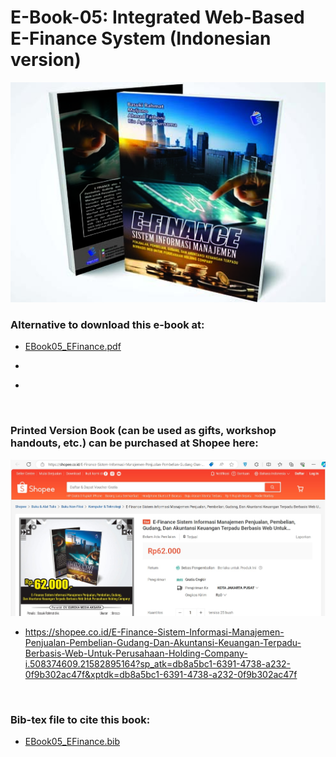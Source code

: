 # E-Book-05: Integrated Web-Based E-Finance System (Indonesian version)

<p align="center">
  <img src="https://github.com/bsrahmat/ebook-05/blob/main/E-FINANCE.jpg" alt="" class="img-responsive" width="700">
</p>

### Alternative to download this e-book at:

- <a href="https://github.com/bsrahmat/ebook-05/blob/main/EBook05_EFinance.pdf" target="_blank">EBook05_EFinance.pdf</a>

- <a href="" target="_blank"></a>

- <a href="" target="_blank"></a>

<br>

### Printed Version Book (can be used as gifts, workshop handouts, etc.) can be purchased at Shopee here:

<p align="center">
<a href="https://shopee.co.id/E-Finance-Sistem-Informasi-Manajemen-Penjualan-Pembelian-Gudang-Dan-Akuntansi-Keuangan-Terpadu-Berbasis-Web-Untuk-Perusahaan-Holding-Company-i.508374609.21582895164?sp_atk=db8a5bc1-6391-4738-a232-0f9b302ac47f&xptdk=db8a5bc1-6391-4738-a232-0f9b302ac47f" target="_blank"><img src="https://github.com/bsrahmat/ebook-05/blob/main/shopee_book05.jpg" alt="" class="img-responsive" width="700">
</a>
</p>

- <a href="https://shopee.co.id/E-Finance-Sistem-Informasi-Manajemen-Penjualan-Pembelian-Gudang-Dan-Akuntansi-Keuangan-Terpadu-Berbasis-Web-Untuk-Perusahaan-Holding-Company-i.508374609.21582895164?sp_atk=db8a5bc1-6391-4738-a232-0f9b302ac47f&xptdk=db8a5bc1-6391-4738-a232-0f9b302ac47f" target="_blank">https://shopee.co.id/E-Finance-Sistem-Informasi-Manajemen-Penjualan-Pembelian-Gudang-Dan-Akuntansi-Keuangan-Terpadu-Berbasis-Web-Untuk-Perusahaan-Holding-Company-i.508374609.21582895164?sp_atk=db8a5bc1-6391-4738-a232-0f9b302ac47f&xptdk=db8a5bc1-6391-4738-a232-0f9b302ac47f</a>

<br>

### Bib-tex file to cite this book:

- <a href="https://github.com/bsrahmat/ebook-05/blob/main/EBook05_EFinance.bib" target="_blank">EBook05_EFinance.bib</a>

<br>

